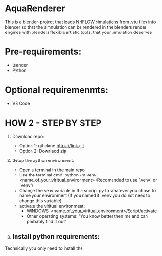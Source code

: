 # AquaRenderer
This is a blender-project that loads NHFLOW simulations from .vtu files into blender so that the simnulation can be rendered in the blenders render engines with blenders flexible artistic tools, that your simulation deserves  

# Pre-requirements:
- Blender
- Python  

# Optional requiremenmts:
- VS Code

# HOW 2 - STEP BY STEP
1. Download repo: 
    - Option 1: git clone <https://link.git> 
    - Option 2: Downlaod zip

2. Setup the python environment:
    - Open a terminal in the main repo 
    - Use the terminal cmd: python -m venv <name_of_your_viritual_environment> (Recomended to use '.venv' or 'venv')
    - Change the venv variable in the sccript.py to whatever you chose to name your environment (If you named it .venv you do not need to change this variable)
    - activate the viritual environment:
        - WINDOWS: <name_of_your_viritual_environment>/Script/activate
        - Other operating systems: "You know better then me and can probably find it out"

3. Install python requirements:
    - 

Technically you only need to install the 